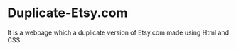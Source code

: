 # Duplicate-Etsy.com
It is a webpage which a duplicate version of Etsy.com made using Html and CSS 

